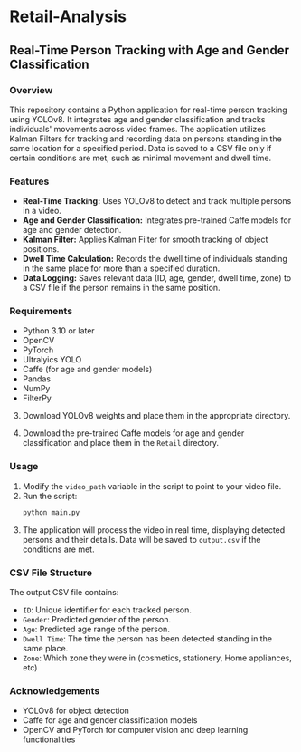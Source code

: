 # Retail-Analysis

## Real-Time Person Tracking with Age and Gender Classification

### Overview
This repository contains a Python application for real-time person tracking using YOLOv8. It integrates age and gender classification and tracks individuals' movements across video frames. The application utilizes Kalman Filters for tracking and recording data on persons standing in the same location for a specified period. Data is saved to a CSV file only if certain conditions are met, such as minimal movement and dwell time.

### Features
- **Real-Time Tracking:** Uses YOLOv8 to detect and track multiple persons in a video.
- **Age and Gender Classification:** Integrates pre-trained Caffe models for age and gender detection.
- **Kalman Filter:** Applies Kalman Filter for smooth tracking of object positions.
- **Dwell Time Calculation:** Records the dwell time of individuals standing in the same place for more than a specified duration.
- **Data Logging:** Saves relevant data (ID, age, gender, dwell time, zone) to a CSV file if the person remains in the same position.

### Requirements
- Python 3.10 or later
- OpenCV
- PyTorch
- Ultralyics YOLO
- Caffe (for age and gender models)
- Pandas
- NumPy
- FilterPy

3. Download YOLOv8 weights and place them in the appropriate directory.

4. Download the pre-trained Caffe models for age and gender classification and place them in the `Retail` directory.

### Usage
1. Modify the `video_path` variable in the script to point to your video file.
2. Run the script:
    ```bash
    python main.py
    ```
3. The application will process the video in real time, displaying detected persons and their details. Data will be saved to `output.csv` if the conditions are met.

### CSV File Structure
The output CSV file contains:
- `ID`: Unique identifier for each tracked person.
- `Gender`: Predicted gender of the person.
- `Age`: Predicted age range of the person.
- `Dwell Time`: The time the person has been detected standing in the same place.
- `Zone`: Which zone they were in (cosmetics, stationery, Home appliances, etc)

### Acknowledgements
- YOLOv8 for object detection
- Caffe for age and gender classification models
- OpenCV and PyTorch for computer vision and deep learning functionalities
